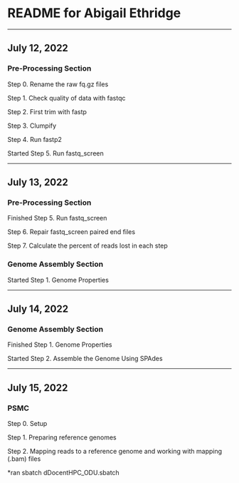 # README for Abigail Ethridge

---

## July 12, 2022
### Pre-Processing Section

Step 0. Rename the raw fq.gz files

Step 1. Check quality of data with fastqc

Step 2. First trim with fastp

Step 3. Clumpify

Step 4. Run fastp2

Started Step 5. Run fastq_screen

---

## July 13, 2022
### Pre-Processing Section

Finished Step 5. Run fastq_screen

Step 6. Repair fastq_screen paired end files

Step 7. Calculate the percent of reads lost in each step

### Genome Assembly Section

Started Step 1. Genome Properties

---

## July 14, 2022
### Genome Assembly Section

Finished Step 1. Genome Properties

Started Step 2. Assemble the Genome Using SPAdes

---

## July 15, 2022
### PSMC

Step 0. Setup

Step 1. Preparing reference genomes

Step 2. Mapping reads to a reference genome and working with mapping (.bam) files

*ran sbatch dDocentHPC_ODU.sbatch
